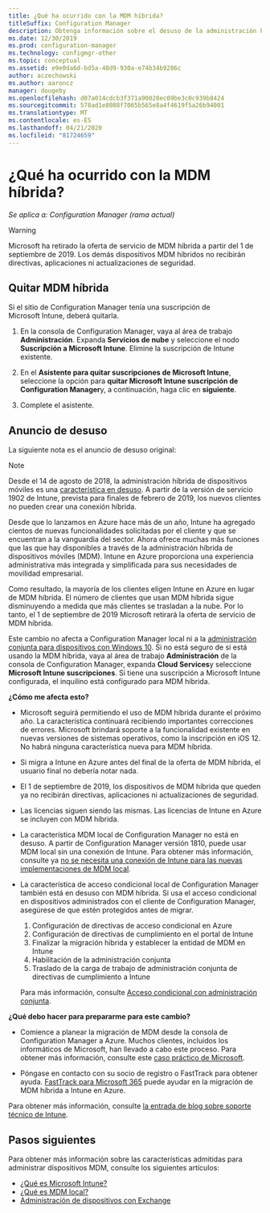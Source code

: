 ```yaml
---
title: ¿Qué ha ocurrido con la MDM híbrida?
titleSuffix: Configuration Manager
description: Obtenga información sobre el desuso de la administración híbrida de dispositivos móviles (MDM) en Configuration Manager
ms.date: 12/30/2019
ms.prod: configuration-manager
ms.technology: configmgr-other
ms.topic: conceptual
ms.assetid: e9e0da6d-bd5a-48d9-930a-e74b34b9286c
author: aczechowski
ms.author: aaroncz
manager: dougeby
ms.openlocfilehash: d07a014cdcb3f371a90028ec09be3c0c939b8424
ms.sourcegitcommit: 578ad1e8088f7065b565e8a4f4619f5a26b94001
ms.translationtype: MT
ms.contentlocale: es-ES
ms.lasthandoff: 04/21/2020
ms.locfileid: "81724659"
---
```

# <a name="what-happened-to-hybrid-mdm"></a>¿Qué ha ocurrido con la MDM híbrida?

*Se aplica a: Configuration Manager (rama actual)*

> [!WARNING]
> Microsoft ha retirado la oferta de servicio de MDM híbrida a partir del 1 de septiembre de 2019. Los demás dispositivos MDM híbridos no recibirán directivas, aplicaciones ni actualizaciones de seguridad.

## <a name="remove-hybrid-mdm"></a>Quitar MDM híbrida

Si el sitio de Configuration Manager tenía una suscripción de Microsoft Intune, deberá quitarla.

1. En la consola de Configuration Manager, vaya al área de trabajo **Administración**. Expanda **Servicios de nube** y seleccione el nodo **Suscripción a Microsoft Intune**. Elimine la suscripción de Intune existente.

1. En el **Asistente para quitar suscripciones de Microsoft Intune**, seleccione la opción para **quitar Microsoft Intune suscripción de Configuration Manager**y, a continuación, haga clic en **siguiente**.

1. Complete el asistente.

## <a name="deprecation-announcement"></a>Anuncio de desuso

La siguiente nota es el anuncio de desuso original:

> [!NOTE]  
> Desde el 14 de agosto de 2018, la administración híbrida de dispositivos móviles es una [característica en desuso](../../core/plan-design/changes/deprecated/removed-and-deprecated-cmfeatures.md). A partir de la versión de servicio 1902 de Intune, prevista para finales de febrero de 2019, los nuevos clientes no pueden crear una conexión híbrida.
> <!--Intune feature 2683117-->  
> Desde que lo lanzamos en Azure hace más de un año, Intune ha agregado cientos de nuevas funcionalidades solicitadas por el cliente y que se encuentran a la vanguardia del sector. Ahora ofrece muchas más funciones que las que hay disponibles a través de la administración híbrida de dispositivos móviles (MDM). Intune en Azure proporciona una experiencia administrativa más integrada y simplificada para sus necesidades de movilidad empresarial.
>
> Como resultado, la mayoría de los clientes eligen Intune en Azure en lugar de MDM híbrida. El número de clientes que usan MDM híbrida sigue disminuyendo a medida que más clientes se trasladan a la nube. Por lo tanto, el 1 de septiembre de 2019 Microsoft retirará la oferta de servicio de MDM híbrida.
>
> Este cambio no afecta a Configuration Manager local ni a la [administración conjunta para dispositivos con Windows 10](../../comanage/overview.md). Si no está seguro de si está usando la MDM híbrida, vaya al área de trabajo **Administración** de la consola de Configuration Manager, expanda **Cloud Services**y seleccione **Microsoft Intune suscripciones**. Si tiene una suscripción a Microsoft Intune configurada, el inquilino está configurado para MDM híbrida.
>
> **¿Cómo me afecta esto?**
>
> - Microsoft seguirá permitiendo el uso de MDM híbrida durante el próximo año. La característica continuará recibiendo importantes correcciones de errores. Microsoft brindará soporte a la funcionalidad existente en nuevas versiones de sistemas operativos, como la inscripción en iOS 12. No habrá ninguna característica nueva para MDM híbrida.  
>
> - Si migra a Intune en Azure antes del final de la oferta de MDM híbrida, el usuario final no debería notar nada.  
>
> - El 1 de septiembre de 2019, los dispositivos de MDM híbrida que queden ya no recibirán directivas, aplicaciones ni actualizaciones de seguridad.  
>
> - Las licencias siguen siendo las mismas. Las licencias de Intune en Azure se incluyen con MDM híbrida.  
>
> - La característica MDM local de Configuration Manager no está en desuso. A partir de Configuration Manager versión 1810, puede usar MDM local sin una conexión de Intune. Para obtener más información, consulte ya [no se necesita una conexión de Intune para las nuevas implementaciones de MDM local](../../core/plan-design/changes/whats-new-in-version-1810.md#bkmk_opmdm).
>
> - La característica de acceso condicional local de Configuration Manager también está en desuso con MDM híbrida. Si usa el acceso condicional en dispositivos administrados con el cliente de Configuration Manager, asegúrese de que estén protegidos antes de migrar.
>     1. Configuración de directivas de acceso condicional en Azure
>     2. Configuración de directivas de cumplimiento en el portal de Intune
>     3. Finalizar la migración híbrida y establecer la entidad de MDM en Intune
>     4. Habilitación de la administración conjunta
>     5. Traslado de la carga de trabajo de administración conjunta de directivas de cumplimiento a Intune
>
>     Para más información, consulte [Acceso condicional con administración conjunta](../../comanage/quickstart-conditional-access.md).
>
> **¿Qué debo hacer para prepararme para este cambio?**
>
> - Comience a planear la migración de MDM desde la consola de Configuration Manager a Azure. Muchos clientes, incluidos los informáticos de Microsoft, han llevado a cabo este proceso. Para obtener más información, consulte este [caso práctico de Microsoft](https://aka.ms/Intune_MSFT).  
>
> - Póngase en contacto con su socio de registro o FastTrack para obtener ayuda. [FastTrack para Microsoft 365](https://aka.ms/hybrid_fasttrack) puede ayudar en la migración de MDM híbrida a Intune en Azure.
>
> Para obtener más información, consulte [la entrada de blog sobre soporte técnico de Intune](https://aka.ms/hybrid_notification).

## <a name="next-steps"></a>Pasos siguientes

Para obtener más información sobre las características admitidas para administrar dispositivos MDM, consulte los siguientes artículos:

- [¿Qué es Microsoft Intune?](https://docs.microsoft.com/intune/what-is-intune)
- [¿Qué es MDM local?](manage-mobile-devices-with-on-premises-infrastructure.md)
- [Administración de dispositivos con Exchange](../deploy-use/manage-mobile-devices-with-exchange-activesync.md)
